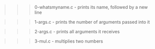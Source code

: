 >>> 0-whatsmyname.c
	- prints its name, followed by a new line

>>> 1-args.c
	- prints the number of arguments passed into it

>>> 2-args.c
	- prints all arguments it receives

>>> 3-mul.c
	- multiplies two numbers
